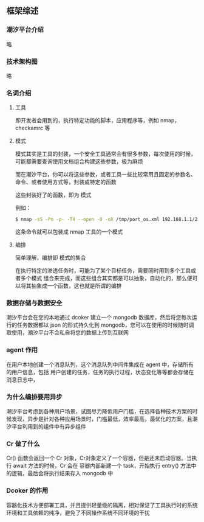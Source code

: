 ## 框架综述

### 潮汐平台介绍

略

### 技术架构图

略

### 名词介绍

1. 工具

   即开发者会用到的，执行特定功能的脚本，应用程序等，例如 nmap，checkamrc 等

2. 模式

   模式其实是工具的封装，一个安全工具通常会有很多参数，每次使用的时候，可能都需要查询使用文档组合构建这些参数，极为麻烦

   而在潮汐平台，你可以将这些参数，或者工具一些比较常用且固定的参数名、命令、或者使用方式等，封装成特定的函数

   这些封装好了的函数，即为 模式

   例如：

   ```bash
   $ nmap -sS -Pn -p- -T4 --open -O -oX /tmp/port_os.xml 192.168.1.1/24
   ```

   这条命令就可以包装成 nmap 工具的一个模式

3. 编排

   简单理解，编排即 模式的集合

   在执行特定的渗透任务时，可能为了某个目标任务，需要同时用到多个工具或者多个模式 组合来完成，而这些组合其实都是可以抽象，自动化的，那么便可以将其抽象成一个函数，这也就是所谓的编排

### 数据存储与数据安全

潮汐平台会在您的本地通过 dcoker 建立一个 mongodb 数据库，然后将您每次运行的任务数据都以 json 的形式持久化到 mongodb，您可以在使用的时候随时调取使用，潮汐平台不会私自将您的数据上传到互联网

### agent 作用

在用户本地创建一个消息队列，这个消息队列中间件集成在 agent 中，存储所有的用户信息，包括 用户创建的任务，任务的执行过程，状态变化等等都会存储在消息日志中， 

### 为什么编排要用异步

潮汐平台考虑到各种用户场景，试图尽力降低用户门槛，在选择各种技术方案的时候发现，异步是针对各种应用场景时，门槛最低，效率最高，最优化的方案，且潮汐平台利用到的组件中有异步组件

### Cr 做了什么

Cr() 函数会返回一个 Cr 对象，Cr对象定义了一个容器，但是还未启动容器。当执行 await 方法的时候，Cr 会在 容器内部新建一个 task，开始执行 entry() 方法中的逻辑，最后会将执行结果存入 mongodb 中

### Dcoker 的作用

容器化技术方便部署工具，并且提供轻量级的隔离，相对保证了工具执行时的系统环境和工具依赖的纯净，避免了不同操作系统不同环境的干扰

